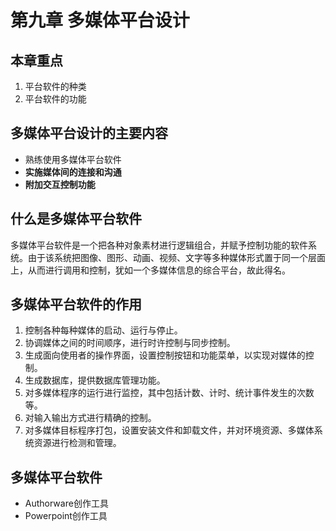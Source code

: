 # 第九章 多媒体平台设计

## 本章重点

1. 平台软件的种类
2. 平台软件的功能

## 多媒体平台设计的主要内容
- 熟练使用多媒体平台软件
- **实施媒体间的连接和沟通**
- **附加交互控制功能**

## 什么是多媒体平台软件
  多媒体平台软件是一个把各种对象素材进行逻辑组合，并赋予控制功能的软件系统。由于该系统把图像、图形、动画、视频、文字等多种媒体形式置于同一个层面上，从而进行调用和控制，犹如一个多媒体信息的综合平台，故此得名。

## 多媒体平台软件的作用
1. 控制各种每种媒体的启动、运行与停止。
2. 协调媒体之间的时间顺序，进行时许控制与同步控制。
3. 生成面向使用者的操作界面，设置控制按钮和功能菜单，以实现对媒体的控制。
4. 生成数据库，提供数据库管理功能。
5. 对多媒体程序的运行进行监控，其中包括计数、计时、统计事件发生的次数等。
6. 对输入输出方式进行精确的控制。
7. 对多媒体目标程序打包，设置安装文件和卸载文件，并对环境资源、多媒体系统资源进行检测和管理。

## 多媒体平台软件
- Authorware创作工具
- Powerpoint创作工具
